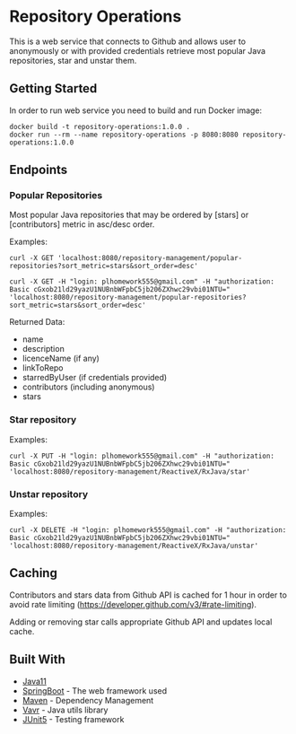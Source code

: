 # Repository Operations

This is a web service that connects to Github and allows user to anonymously or with provided credentials retrieve 
most popular Java repositories, star and unstar them.

## Getting Started

In order to run web service you need to build and run Docker image:

```
docker build -t repository-operations:1.0.0 .
docker run --rm --name repository-operations -p 8080:8080 repository-operations:1.0.0
```

## Endpoints

### Popular Repositories

Most popular Java repositories that may be ordered by [stars] or [contributors] metric in asc/desc order.

Examples:
``` 
curl -X GET 'localhost:8080/repository-management/popular-repositories?sort_metric=stars&sort_order=desc' 
```
```
curl -X GET -H "login: plhomework555@gmail.com" -H "authorization: Basic cGxob21ld29yazU1NUBnbWFpbC5jb206ZXhwc29vbi01NTU=" 'localhost:8080/repository-management/popular-repositories?sort_metric=stars&sort_order=desc'
```

Returned Data:
* name
* description
* licenceName (if any)
* linkToRepo
* starredByUser (if credentials provided)
* contributors (including anonymous)
* stars

### Star repository

Examples:
```
curl -X PUT -H "login: plhomework555@gmail.com" -H "authorization: Basic cGxob21ld29yazU1NUBnbWFpbC5jb206ZXhwc29vbi01NTU=" 'localhost:8080/repository-management/ReactiveX/RxJava/star'
```

### Unstar repository

Examples:
```
curl -X DELETE -H "login: plhomework555@gmail.com" -H "authorization: Basic cGxob21ld29yazU1NUBnbWFpbC5jb206ZXhwc29vbi01NTU=" 'localhost:8080/repository-management/ReactiveX/RxJava/unstar'
```

## Caching

Contributors and stars data from Github API is cached for 1 hour in order to avoid rate limiting 
(https://developer.github.com/v3/#rate-limiting).

Adding or removing star calls appropriate Github API and updates local cache. 


## Built With

* [Java11](https://openjdk.java.net/projects/jdk/11/)
* [SpringBoot](https://spring.io/projects/spring-boot) - The web framework used
* [Maven](https://maven.apache.org/) - Dependency Management
* [Vavr](https://www.vavr.io/) - Java utils library
* [JUnit5](https://junit.org/junit5/docs/current/user-guide/) - Testing framework


